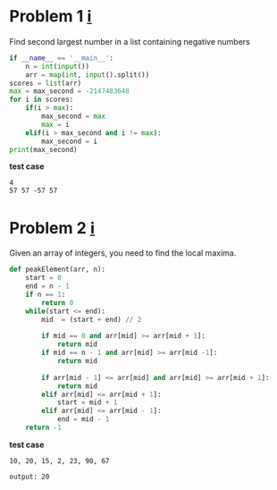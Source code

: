 # Problem 1 [:information_source:](https://www.hackerrank.com/challenges/find-second-maximum-number-in-a-list/editorial)
Find second largest number in a list containing negative numbers
```python
if __name__ == '__main__':
    n = int(input())
    arr = map(int, input().split())
scores = list(arr)
max = max_second = -2147483648
for i in scores:
    if(i > max):
        max_second = max
        max = i
    elif(i > max_second and i != max):
        max_second = i
print(max_second)
```
**test case**
```
4
57 57 -57 57
```
# Problem 2 [:information_source:](https://practice.geeksforgeeks.org/problems/peak-element/1)
Given an array of integers, you need to find the local maxima.
```python
def peakElement(arr, n):
    start = 0
    end = n - 1
    if n == 1:
        return 0
    while(start <= end):
        mid  = (start + end) // 2
        
        if mid == 0 and arr[mid] >= arr[mid + 1]:
            return mid
        if mid == n - 1 and arr[mid] >= arr[mid -1]:
            return mid
            
        if arr[mid - 1] <= arr[mid] and arr[mid] >= arr[mid + 1]:
            return mid
        elif arr[mid] <= arr[mid + 1]:
            start = mid + 1
        elif arr[mid] <= arr[mid - 1]:
            end = mid - 1
    return -1
```
**test case**
```
10, 20, 15, 2, 23, 90, 67

output: 20
```


